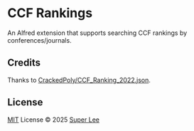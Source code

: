 # CCF Rankings

An Alfred extension that supports searching CCF rankings by conferences/journals.

## Credits

Thanks to [CrackedPoly/CCF_Ranking_2022.json](https://gist.github.com/CrackedPoly/23650f5d0ab74be9dce83e7e4c0d36c4).

## License

[MIT](./LICENSE) License © 2025 [Super Lee](https://github.com/superpung)
